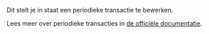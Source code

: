 Dit stelt je in staat een periodieke transactie te bewerken.

Lees meer over periodieke transacties in [de officiële documentatie](https://firefly-iii.readthedocs.io/en/latest/advanced/recurring.html).